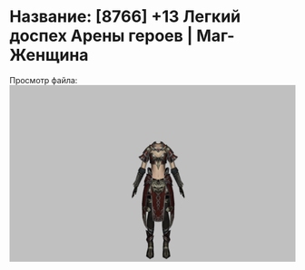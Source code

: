 # Название: [8766] +13 Легкий доспех Арены героев | Маг-Женщина

Просмотр файла:
![p050031.png](p050031.png)